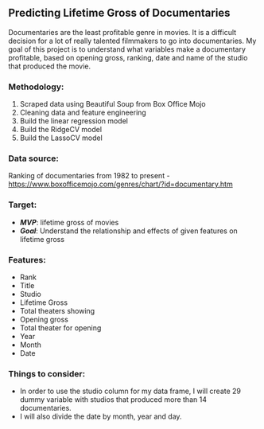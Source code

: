 ## Predicting Lifetime Gross of Documentaries 

Documentaries are the least profitable genre in movies. It is a difficult decision for a lot of really talented filmmakers to go into documentaries. My goal of this project is to understand what variables make a documentary profitable, based on opening gross, ranking, date and name of the studio that produced the movie. 

### Methodology:

1. Scraped data using Beautiful Soup from Box Office Mojo
2. Cleaning data and feature engineering
3. Build the linear regression model
4. Build the RidgeCV model 
5. Build the LassoCV model 

### Data source: 

Ranking of documentaries from 1982 to present - https://www.boxofficemojo.com/genres/chart/?id=documentary.htm

### Target:

- ***MVP***: lifetime gross of movies 
- ***Goal***: Understand the relationship and effects of given features on lifetime gross

### Features:

- Rank
- Title
- Studio
- Lifetime Gross
- Total theaters showing 
- Opening gross 
- Total theater for opening 
- Year
- Month
- Date 

### Things to consider: 

- In order to use the studio column for my data frame, I will create 29 dummy variable with studios that produced more than 14 documentaries.  
- I will also divide the date by month, year and day. 
